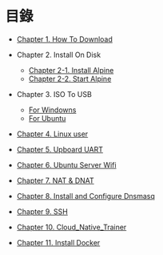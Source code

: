 # 目錄

-    [Chapter 1. How To Download](https://github.com/xuan103/Alpine_2021/blob/main/Documents/Chapter%201.%20How%20To%20Download.md)

-   Chapter 2. Install On Disk
    -   [Chapter 2-1. Install Alpine](https://github.com/xuan103/Alpine_2021/blob/main/Documents/Chapter%202-1.%20Install%20Alpine.md)
    -   [Chapter 2-2. Start Alpine](https://github.com/xuan103/Alpine_2021/blob/main/Documents/Chapter%202-2.%20Start%20Alpine.md)

-   Chapter 3. ISO To USB
    -   [For Windowns](https://github.com/xuan103/Alpine_2021/blob/main/Documents/Chapter%203.%20For%20Windowns.md)
    -   [For Ubuntu](https://github.com/xuan103/Alpine_2021/blob/main/Documents/Chapter%203.%20For%20Ubuntu.md)

-   [Chapter 4. Linux user](https://github.com/xuan103/Alpine_2021/blob/main/Documents/Chapter%204.%20Linux%20user.md)


-   [Chapter 5. Upboard UART](https://github.com/xuan103/Alpine_2021/blob/main/Documents/Chapter%205.%20Upboard%20UART.md)

-   [Chapter 6. Ubuntu Server Wifi](https://github.com/xuan103/Alpine_2021/blob/main/Documents/Chapter%206.%20Ubuntu%20Server%20Wifi)

-   [Chapter 7. NAT & DNAT](https://github.com/xuan103/Alpine_2021/blob/main/Documents/Chapter%207.%20NAT%20%26%20DNAT.md)

-   [Chapter 8. Install and Configure Dnsmasq](https://github.com/xuan103/Alpine_2021/blob/main/Documents/Chapter%208.%20Install%20and%20Configure%20Dnsmasq.md)

-   [Chapter 9. SSH](https://github.com/xuan103/Alpine_2021/blob/main/Documents/Chapter%209.%20SSH.md)

-   [Chapter 10. Cloud_Native_Trainer](https://github.com/xuan103/Alpine_2021/blob/main/Documents/Chapter%2010.%20Cloud_Native_Trainer.md)

-   [Chapter 11. Install Docker](https://github.com/xuan103/Alpine_2021/blob/main/Documents/Chapter%2011.%20Install%20Docker.md)